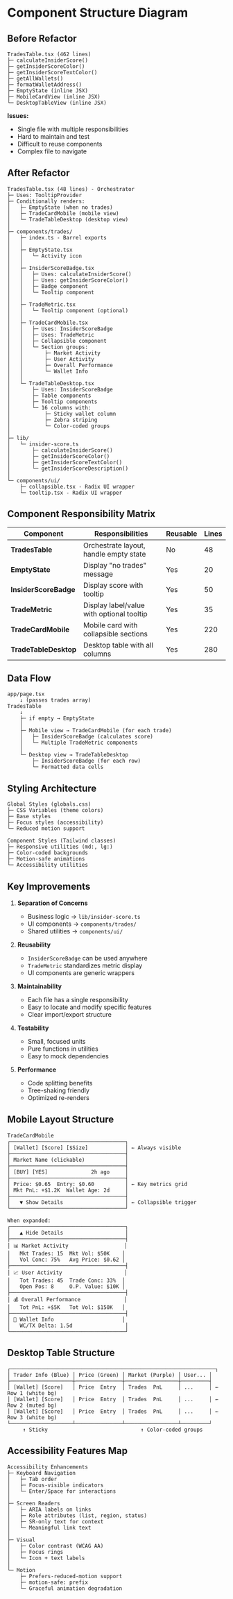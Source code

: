 # Component Structure Diagram

## Before Refactor

```
TradesTable.tsx (462 lines)
├─ calculateInsiderScore()
├─ getInsiderScoreColor()
├─ getInsiderScoreTextColor()
├─ getAllWallets()
├─ formatWalletAddress()
├─ EmptyState (inline JSX)
├─ MobileCardView (inline JSX)
└─ DesktopTableView (inline JSX)
```

**Issues:**
- Single file with multiple responsibilities
- Hard to maintain and test
- Difficult to reuse components
- Complex file to navigate

## After Refactor

```
TradesTable.tsx (48 lines) - Orchestrator
├─ Uses: TooltipProvider
├─ Conditionally renders:
│   ├─ EmptyState (when no trades)
│   ├─ TradeCardMobile (mobile view)
│   └─ TradeTableDesktop (desktop view)
│
├─ components/trades/
│   ├─ index.ts - Barrel exports
│   │
│   ├─ EmptyState.tsx
│   │   └─ Activity icon
│   │
│   ├─ InsiderScoreBadge.tsx
│   │   ├─ Uses: calculateInsiderScore()
│   │   ├─ Uses: getInsiderScoreColor()
│   │   ├─ Badge component
│   │   └─ Tooltip component
│   │
│   ├─ TradeMetric.tsx
│   │   └─ Tooltip component (optional)
│   │
│   ├─ TradeCardMobile.tsx
│   │   ├─ Uses: InsiderScoreBadge
│   │   ├─ Uses: TradeMetric
│   │   ├─ Collapsible component
│   │   └─ Section groups:
│   │       ├─ Market Activity
│   │       ├─ User Activity
│   │       ├─ Overall Performance
│   │       └─ Wallet Info
│   │
│   └─ TradeTableDesktop.tsx
│       ├─ Uses: InsiderScoreBadge
│       ├─ Table components
│       ├─ Tooltip components
│       └─ 16 columns with:
│           ├─ Sticky wallet column
│           ├─ Zebra striping
│           └─ Color-coded groups
│
├─ lib/
│   └─ insider-score.ts
│       ├─ calculateInsiderScore()
│       ├─ getInsiderScoreColor()
│       ├─ getInsiderScoreTextColor()
│       └─ getInsiderScoreDescription()
│
└─ components/ui/
    ├─ collapsible.tsx - Radix UI wrapper
    └─ tooltip.tsx - Radix UI wrapper
```

## Component Responsibility Matrix

| Component | Responsibilities | Reusable | Lines |
|-----------|-----------------|----------|-------|
| **TradesTable** | Orchestrate layout, handle empty state | No | 48 |
| **EmptyState** | Display "no trades" message | Yes | 20 |
| **InsiderScoreBadge** | Display score with tooltip | Yes | 50 |
| **TradeMetric** | Display label/value with optional tooltip | Yes | 35 |
| **TradeCardMobile** | Mobile card with collapsible sections | Yes | 220 |
| **TradeTableDesktop** | Desktop table with all columns | Yes | 280 |

## Data Flow

```
app/page.tsx
    ↓ (passes trades array)
TradesTable
    ↓
    ├─ if empty → EmptyState
    │
    ├─ Mobile view → TradeCardMobile (for each trade)
    │   ├─ InsiderScoreBadge (calculates score)
    │   └─ Multiple TradeMetric components
    │
    └─ Desktop view → TradeTableDesktop
        ├─ InsiderScoreBadge (for each row)
        └─ Formatted data cells
```

## Styling Architecture

```
Global Styles (globals.css)
├─ CSS Variables (theme colors)
├─ Base styles
├─ Focus styles (accessibility)
└─ Reduced motion support

Component Styles (Tailwind classes)
├─ Responsive utilities (md:, lg:)
├─ Color-coded backgrounds
├─ Motion-safe animations
└─ Accessibility utilities
```

## Key Improvements

1. **Separation of Concerns**
   - Business logic → `lib/insider-score.ts`
   - UI components → `components/trades/`
   - Shared utilities → `components/ui/`

2. **Reusability**
   - `InsiderScoreBadge` can be used anywhere
   - `TradeMetric` standardizes metric display
   - UI components are generic wrappers

3. **Maintainability**
   - Each file has a single responsibility
   - Easy to locate and modify specific features
   - Clear import/export structure

4. **Testability**
   - Small, focused units
   - Pure functions in utilities
   - Easy to mock dependencies

5. **Performance**
   - Code splitting benefits
   - Tree-shaking friendly
   - Optimized re-renders

## Mobile Layout Structure

```
TradeCardMobile
┌─────────────────────────────────────┐
│ [Wallet] [Score] [$Size]            │ ← Always visible
├─────────────────────────────────────┤
│ Market Name (clickable)             │
├─────────────────────────────────────┤
│ [BUY] [YES]              2h ago     │
├─────────────────────────────────────┤
│ Price: $0.65  Entry: $0.60          │ ← Key metrics grid
│ Mkt PnL: +$1.2K  Wallet Age: 2d     │
├─────────────────────────────────────┤
│   ▼ Show Details                    │ ← Collapsible trigger
└─────────────────────────────────────┘

When expanded:
┌─────────────────────────────────────┐
│   ▲ Hide Details                    │
├─────────────────────────────────────┤
│ 📊 Market Activity                  │
│   Mkt Trades: 15  Mkt Vol: $50K    │
│   Vol Conc: 75%   Avg Price: $0.62 │
├─────────────────────────────────────┤
│ 📈 User Activity                    │
│   Tot Trades: 45  Trade Conc: 33%  │
│   Open Pos: 8     O.P. Value: $10K │
├─────────────────────────────────────┤
│ 💰 Overall Performance              │
│   Tot PnL: +$5K   Tot Vol: $150K   │
├─────────────────────────────────────┤
│ 👛 Wallet Info                      │
│   WC/TX Delta: 1.5d                 │
└─────────────────────────────────────┘
```

## Desktop Table Structure

```
┌──────────────────────────────────────────────────────────────────┐
│ Trader Info (Blue) │ Price (Green) │ Market (Purple) │ User... │
├────────────────────┼───────────────┼─────────────────┼─────────┤
│ [Wallet] [Score]   │ Price  Entry  │ Trades  PnL     │ ...     │ ← Row 1 (white bg)
│ [Wallet] [Score]   │ Price  Entry  │ Trades  PnL     │ ...     │ ← Row 2 (muted bg)
│ [Wallet] [Score]   │ Price  Entry  │ Trades  PnL     │ ...     │ ← Row 3 (white bg)
└────────────────────┴───────────────┴─────────────────┴─────────┘
     ↑ Sticky                              ↑ Color-coded groups
```

## Accessibility Features Map

```
Accessibility Enhancements
├─ Keyboard Navigation
│   ├─ Tab order
│   ├─ Focus-visible indicators
│   └─ Enter/Space for interactions
│
├─ Screen Readers
│   ├─ ARIA labels on links
│   ├─ Role attributes (list, region, status)
│   ├─ SR-only text for context
│   └─ Meaningful link text
│
├─ Visual
│   ├─ Color contrast (WCAG AA)
│   ├─ Focus rings
│   └─ Icon + text labels
│
└─ Motion
    ├─ Prefers-reduced-motion support
    ├─ motion-safe: prefix
    └─ Graceful animation degradation
```

